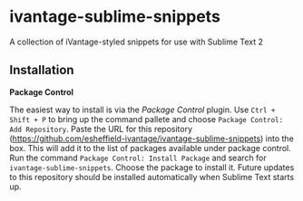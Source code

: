 ivantage-sublime-snippets
=========================

A collection of iVantage-styled snippets for use with Sublime Text 2

## Installation

**Package Control**

The easiest way to install is via the *Package Control* plugin. Use `Ctrl + Shift + P` to bring up the command pallete and
choose `Package Control: Add Repository`. Paste the URL for this repository (https://github.com/esheffield-ivantage/ivantage-sublime-snippets) into the box.
This will add it to the list of packages available under package control. Run the command `Package Control: Install Package` and search
for `ivantage-sublime-snippets`. Choose the package to install it. Future updates to this repository should be installed automatically
when Sublime Text starts up.
